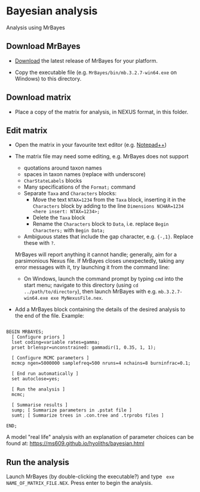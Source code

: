 # Bayesian analysis

Analysis using MrBayes

## Download MrBayes

- [Download](https://nbisweden.github.io/MrBayes/download.html) the latest release of MrBayes for your platform.

- Copy the executable file (e.g. `MrBayes/bin/mb.3.2.7-win64.exe` on Windows) to this directory.

## Download matrix

- Place a copy of the matrix for analysis, in NEXUS format, in this folder.

## Edit matrix

- Open the matrix in your favourite text editor (e.g.
[Notepad++](https://notepad-plus-plus.org/downloads/))

- The matrix file may need some editing, e.g. MrBayes does not support
 
  - quotations around taxon names
  - spaces in taxon names (replace with underscore)
  - `CharStateLabels` blocks
  - Many specifications of the `Format;` command
  - Separate `Taxa` and `Characters` blocks:
    - Move the text `NTAX=1234` from the `Taxa` block, inserting it in the `Characters` block by adding to the line
      `Dimensions NCHAR=1234 <here insert: NTAX=1234>;`
    - Delete the `Taxa` block
    - Rename the `Characters` block to `Data`, i.e. replace `Begin Characters;` with `Begin Data;`
  - Ambiguous states that include the gap character, e.g. `{-,1}`.  Replace these with `?`.

  MrBayes will report anything it cannot handle; generally, aim for a parsimonious Nexus file.
  If MrBayes closes unexpectedly, taking any error messages with it, try launching it from the command line:
  
  - On Windows, launch the command prompt by typing `cmd` into the start menu; navigate to this directory 
    (using `cd ../path/to/directory`), then launch MrBayes with e.g. `mb.3.2.7-win64.exe exe MyNexusFile.nex`.

- Add a MrBayes block containing the details of the desired analysis to the 
   end of the file.
   Example:
   
```nexus

BEGIN MRBAYES;
  [ Configure priors ]
  lset coding=variable rates=gamma;
  prset brlenspr=unconstrained: gammadir(1, 0.35, 1, 1);
  
  [ Configure MCMC parameters ]
  mcmcp ngen=5000000 samplefreq=500 nruns=4 nchains=8 burninfrac=0.1;
  
  [ End run automatically ]
  set autoclose=yes;
  
  [ Run the analysis ]
  mcmc;
  
  [ Summarise results ]
  sump; [ Summarize parameters in .pstat file ]
  sumt; [ Summarize trees in .con.tree and .trprobs files ]
  
END;

```

A model "real life" analysis with an explanation of parameter choices can be found at:
https://ms609.github.io/hyoliths/bayesian.html

## Run the analysis

Launch MrBayes (by double-clicking the executable?) and type
` exe NAME_OF_MATRIX_FILE.NEX`.  Press enter to begin the analysis.
